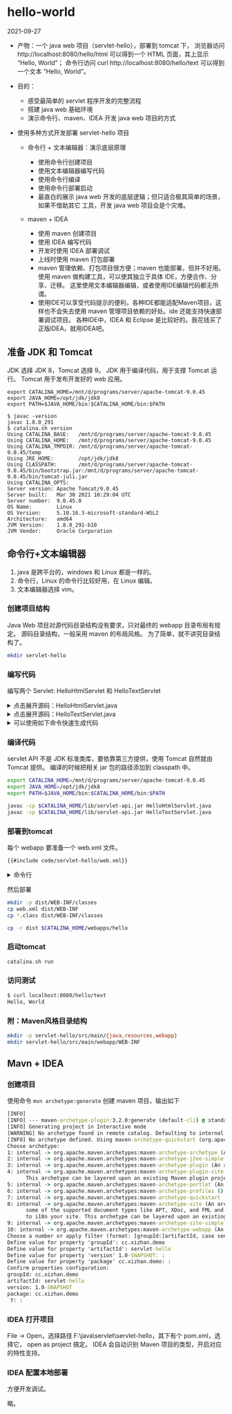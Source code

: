 # hello-world
2021-09-27

- 产物：一个 java web 项目（servlet-hello），部署到 tomcat 下，
  浏览器访问 http://localhost:8080/hello/html 可以得到一个 HTML 页面，其上显示 “Hello, World”；
  命令行访问 curl http://localhost:8080/hello/text 可以得到一个文本 “Hello, World”。

- 目的：
  - 感受最简单的 servlet 程序开发的完整流程
  - 搭建 java web 基础环境
  - 演示命令行、maven、IDEA 开发 java web 项目的方式

- 使用多种方式开发部署 servlet-hello 项目
  - 命令行 + 文本编辑器：演示底层原理
    - 使用命令行创建项目
    - 使用文本编辑器编写代码
    - 使用命令行编译
    - 使用命令行部署启动
    * 最直白的展示 java web 开发的底层逻辑；但只适合极其简单的场景，如果不借助其它
      工具，开发 java web 项目会是个灾难。
  - maven  + IDEA
    - 使用 maven 创建项目
    - 使用 IDEA 编写代码
    - 开发时使用 IDEA 部署调试
    - 上线时使用 maven 打包部署

    * maven 管理依赖、打包项目很方便；maven 也能部署，但并不好用。
      使用 maven 做构建工具，可以使其独立于具体 IDE，方便合作、分享、迁移。
      这里使用文本编辑器编辑，或者使用IDE编辑代码都无所谓。
    * 使用IDE可以享受代码提示的便利，各种IDE都能适配Maven项目，这样也不会失去使用
      maven 管理项目依赖的好处。ide 还能支持快速部署调试项目。
      各种IDE中，IDEA 和 Eclipse 是比较好的。我花钱买了正版IDEA，就用IDEA吧。

## 准备 JDK 和 Tomcat
JDK 选择 JDK 8，Tomcat 选择 9。
JDK 用于编译代码，用于支撑 Tomcat 运行。
Tomcat 用于发布开发好的 web 应用。
```
export CATALINA_HOME=/mnt/d/programs/server/apache-tomcat-9.0.45
export JAVA_HOME=/opt/jdk/jdk8
export PATH=$JAVA_HOME/bin:$CATALINA_HOME/bin:$PATH

$ javac -version
javac 1.8.0_291
$ catalina.sh version
Using CATALINA_BASE:   /mnt/d/programs/server/apache-tomcat-9.0.45
Using CATALINA_HOME:   /mnt/d/programs/server/apache-tomcat-9.0.45
Using CATALINA_TMPDIR: /mnt/d/programs/server/apache-tomcat-9.0.45/temp
Using JRE_HOME:        /opt/jdk/jdk8
Using CLASSPATH:       /mnt/d/programs/server/apache-tomcat-9.0.45/bin/bootstrap.jar:/mnt/d/programs/server/apache-tomcat-9.0.45/bin/tomcat-juli.jar
Using CATALINA_OPTS:
Server version: Apache Tomcat/9.0.45
Server built:   Mar 30 2021 10:29:04 UTC
Server number:  9.0.45.0
OS Name:        Linux
OS Version:     5.10.16.3-microsoft-standard-WSL2
Architecture:   amd64
JVM Version:    1.8.0_291-b10
JVM Vendor:     Oracle Corporation
```
## 命令行+文本编辑器
1. java 是跨平台的，windows 和 Linux 都是一样的。
2. 命令行，Linux 的命令行比较好用，在 Linux 编辑。
3. 文本编辑器选择 vim。
### 创建项目结构
Java Web 项目对源代码目录结构没有要求，只对最终的 webapp 目录布局有规定。
源码目录结构，一般采用 maven 的布局风格。
为了简单，就不讲究目录结构了。
```bash
mkdir servlet-hello

```
### 编写代码
编写两个 Servlet: HelloHtmlServlet 和 HelloTextServlet

<details><summary>点击展开源码：HelloHtmlServlet.java</summary>

```java
{{#include code/servlet-hello/HelloHtmlServlet.java}}
```
</details>

<details><summary>点击展开源码：HelloTextServlet.java</summary>

```java
{{#include code/servlet-hello/HelloTextServlet.java}}
```
</details>

<details><summary>可以使用如下命令快速生成代码</summary>

```bash
cd servlet-hello
# 1. HelloHtmlServlet.java

cat <<EOF > HelloHtmlServlet.java
// 导入Java库
import java.io.*;
import javax.servlet.*;
import javax.servlet.http.*;

public class HelloHtmlServlet extends HttpServlet {
    public void doGet(HttpServletRequest request,
                      HttpServletResponse response)
          throws ServletException, IOException{
          // 设置相应内容类型
          response.setContentType("text/html");
          // 返回响应数据
          PrintWriter writer = response.getWriter();
          writer.println("<h1> Hello, World</h1>");
    }
}
EOF
# 2. HelloTextServlet.java
cat <<EOF > HelloTextServlet.java
import java.io.*;
import javax.servlet.*;
import javax.servlet.http.*;

public class HelloTextServlet extends HttpServlet{

    public void doGet(HttpServletRequest request,
                    HttpServletResponse response)
                    throws ServletException, IOException{
        response.setContentType("text/plain");

        PrintWriter out = response.getWriter();
        out.println("Hello, World");
    }
    public void doPost(HttpServletRequest request,
                      HttpServletResponse response)
                      throws ServletException, IOException{
        this.doGet(request, response);
    }
}
EOF
```
</details>

### 编译代码
servlet API 不是 JDK 标准类库，要依靠第三方提供，使用 Tomcat 自然就由 Tomcat 提供。
编译的时候把相关 jar 包的路径添加到 classpath 中。
```bash
export CATALINA_HOME=/mnt/d/programs/server/apache-tomcat-9.0.45
export JAVA_HOME=/opt/jdk/jdk8
export PATH=$JAVA_HOME/bin:$CATALINA_HOME/bin:$PATH

javac -cp $CATALINA_HOME/lib/servlet-api.jar HelloHtmlServlet.java
javac -cp $CATALINA_HOME/lib/servlet-api.jar HelloTextServlet.java
```

### 部署到tomcat
每个 webapp 要准备一个 web.xml 文件。

```xml
{{#include code/servlet-hello/web.xml}}
```

<details><summary>命令行</summary>

```bash
cat <<EOF > web.xml
<?xml version="1.0" encoding="UTF-8"?>
<web-app xmlns="http://xmlns.jcp.org/xml/ns/javaee"
                xmlns:xsi="http://www.w3.org/2001/XMLSchema-instance"
                xsi:schemaLocation="http://xmlns.jcp.org/xml/ns/javaee
                  http://xmlns.jcp.org/xml/ns/javaee/web-app_4_0.xsd"
                version="4.0">
  <servlet>
    <servlet-name>hello-html</servlet-name>
    <servlet-class>HelloHtmlServlet</servlet-class>
  </servlet>
  <servlet-mapping>
    <servlet-name>hello-html</servlet-name>
    <url-pattern>/html</url-pattern>
  </servlet-mapping>

  <servlet>
    <servlet-name>hello-text</servlet-name>
    <servlet-class>HelloTextServlet</servlet-class>
  </servlet>
  <servlet-mapping>
    <servlet-name>hello-text</servlet-name>
    <url-pattern>/text</url-pattern>
  </servlet-mapping>
</web-app>
EOF
```
</details>

然后部署

```bash
mkdir -p dist/WEB-INF/classes
cp web.xml dist/WEB-INF
cp *.class dist/WEB-INF/classes

cp -r dist $CATALINA_HOME/webapps/hello
```
### 启动tomcat
```bash
catalina.sh run
```
### 访问测试
```bash
$ curl localhost:8080/hello/text
Hello, World
```
### 附：Maven风格目录结构
```bash
mkdir -p servlet-hello/src/main/{java,resources,webapp}
mkdir servlet-hello/src/main/webapp/WEB-INF
```
## Mavn + IDEA
### 创建项目
使用命令 `mvn archetype:generate` 创建 maven 项目，输出如下
```cmd
[INFO]
[INFO] --- maven-archetype-plugin:3.2.0:generate (default-cli) @ standalone-pom ---
[INFO] Generating project in Interactive mode
[WARNING] No archetype found in remote catalog. Defaulting to internal catalog
[INFO] No archetype defined. Using maven-archetype-quickstart (org.apache.maven.archetypes:maven-archetype-quickstart:1.0)
Choose archetype:
1: internal -> org.apache.maven.archetypes:maven-archetype-archetype (An archetype which contains a sample archetype.)
2: internal -> org.apache.maven.archetypes:maven-archetype-j2ee-simple (An archetype which contains a simplifed sample J2EE application.)
3: internal -> org.apache.maven.archetypes:maven-archetype-plugin (An archetype which contains a sample Maven plugin.)
4: internal -> org.apache.maven.archetypes:maven-archetype-plugin-site (An archetype which contains a sample Maven plugin site.
      This archetype can be layered upon an existing Maven plugin project.)
5: internal -> org.apache.maven.archetypes:maven-archetype-portlet (An archetype which contains a sample JSR-268 Portlet.)
6: internal -> org.apache.maven.archetypes:maven-archetype-profiles ()
7: internal -> org.apache.maven.archetypes:maven-archetype-quickstart (An archetype which contains a sample Maven project.)
8: internal -> org.apache.maven.archetypes:maven-archetype-site (An archetype which contains a sample Maven site which demonstrates
      some of the supported document types like APT, XDoc, and FML and demonstrates how
      to i18n your site. This archetype can be layered upon an existing Maven project.)
9: internal -> org.apache.maven.archetypes:maven-archetype-site-simple (An archetype which contains a sample Maven site.)
10: internal -> org.apache.maven.archetypes:maven-archetype-webapp (An archetype which contains a sample Maven Webapp project.)
Choose a number or apply filter (format: [groupId:]artifactId, case sensitive contains): 7: 10
Define value for property 'groupId': cc.xizhan.demo
Define value for property 'artifactId': servlet-hello
Define value for property 'version' 1.0-SNAPSHOT: :
Define value for property 'package' cc.xizhan.demo: :
Confirm properties configuration:
groupId: cc.xizhan.demo
artifactId: servlet-hello
version: 1.0-SNAPSHOT
package: cc.xizhan.demo
 Y: :
```

### IDEA 打开项目
File -> Open，选择路径 F:\java\servlet\servlet-hello，其下有个 pom.xml，选择它，
open as project 搞定。
IDEA 会自动识别 Maven 项目的类型，开启对应的特性支持。
### IDEA 配置本地部署
方便开发调试。

略。

